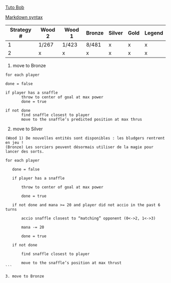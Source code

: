 [Tuto Bob](https://www.codingame.com/blog/lazy-keep-simple/?utm_source=codingame&utm_medium=details-page&utm_campaign=cg-blog&utm_content=fantastic-bits)

[Markdown syntax](https://www.ionos.fr/digitalguide/sites-internet/developpement-web/markdown/)

|Strategy #|Wood 2|Wood 1|Bronze|Silver|Gold|Legend|
|-|-|-|-|-|-|-|
|1|1/267|1/423|8/481|x|x|x|
|2|x|x|x|x|x|x|

1. move to Bronze

```
for each player

done = false

if player has a snaffle
       throw to center of goal at max power
       done = true
       
if not done
       find snaffle closest to player
       move to the snaffle’s predicted position at max thrus
```

2. move to Silver

``` new rules:
(Wood 1) De nouvelles entités sont disponibles : les bludgers rentrent en jeu !
(Bronze) Les sorciers peuvent désormais utiliser de la magie pour lancer des sorts.
```

````
for each player

   done = false

   if player has a snaffle

       throw to center of goal at max power

       done = true

   if not done and mana >= 20 and player did not accio in the past 6 turns

       accio snaffle closest to “matching” opponent (0<->2, 1<->3)

       mana -= 20

       done = true

   if not done

       find snaffle closest to player

       move to the snaffle’s position at max thrust
```

3. move to Bronze
